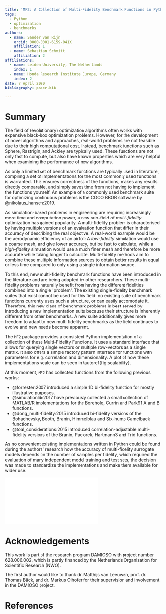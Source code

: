 ```yaml
---
title: 'MF2: A Collection of Multi-Fidelity Benchmark Functions in Python'
tags:
  - Python
  - optimization
  - benchmarks
authors:
  - name: Sander van Rijn
    orcid: 0000-0001-6159-041X
    affiliation: 1
  - name: Sebastian Schmitt
    affiliation: 2
affiliations:
  - name: Leiden University, The Netherlands
    index: 1
  - name: Honda Research Institute Europe, Germany
    index: 2
date: 7 April 2020
bibliography: paper.bib

---
```



# Summary

The field of (evolutionary) optimization algorithms often works with expensive
black-box optimization problems. However, for the development of novel
algorithms and approaches, real-world problems are not feasible due to their
high computational cost. Instead, benchmark functions such as Sphere, Rastrigin,
and Ackley are typically used. These functions are not only fast to compute, but
also have known properties which are very helpful when examining the performance
of new algorithms.

As only a limited set of benchmark functions are typically used in literature,
compiling a set of implementations for the most commonly used functions is
warranted. This ensures correctness of the functions, makes any results directly
comparable, and simply saves time from not having to implement the functions
yourself. An example of a commonly used benchmark suite for optimizing
continuous problems is the COCO BBOB software by @nikolaus_hansen:2019.

As simulation-based problems in engineering are requiring increasingly more time
and computation power, a new sub-field of *multi-fidelity* optimization has
gained popularity. A multi-fidelity problem is characterised by having multiple
versions of an evaluation function that differ in their accuracy of describing
the real objective. A real-world example would be the aerodynamic efficiency of
an airfoil: A *low-fidelity* simulation would use a coarse mesh, and give lower
accuracy, but be fast to calculate, while a *high-fidelity* simulation would use
a much finer mesh and therefore be more accurate while taking longer to
calculate. Multi-fidelity methods aim to combine these multiple information
sources to obtain better results in equal or less time compared to only using a
single information source.

To this end, new multi-fidelity benchmark functions have been introduced in the
literature and are being adopted by other researchers. These multi-fidelity
problems naturally benefit from having the different fidelities combined into a
single 'problem'. The existing single-fidelity benchmark suites that exist
cannot be used for this field: no existing suite of benchmark functions
currently uses such a structure, or can easily accomodate it. Therefore, this
new class of benchmark problems is best served by introducing a new
implementation suite because their structure is inherently different from other
benchmarks. A new suite additionally gives more freedom to adapt to new multi
fidelity benchmarks as the field continues to evolve and new needs become
apparent.

The ``MF2`` package provides a consistent Python implementation of a collection
of these Multi-Fidelity Functions. It uses a standard interface that allows for
querying single vectors or multiple row-vectors as a single matrix. It also
offers a simple factory pattern interface for functions with parameters for e.g.
correlation and dimensionality. A plot of how these implementations scale can
be seen in \autoref{fig:scalability}.

At this moment, ``MF2`` has collected functions
from the following previous works:

  * @forrester:2007 introduced a simple 1D bi-fidelity function for mostly
    illustrative purposes.
  * @simulationlib:2017 have previously collected a small collection of
    MATLAB/R implementations for the Borehole, Currin and Park91 A and B
    functions.
  * @dong_multi-fidelity:2015 introduced bi-fidelity versions of the
    Bohachevsky, Booth, Branin, Himmelblau and Six-hump Camelback functions.
  * @toal_considerations:2015 introduced correlation-adjustable multi-fidelity
    versions of the Branin, Paciorek, Hartmann3 and Trid functions.

As no convenient existing implementations written in Python could be found
during the authors' research how the accuracy of multi-fidelity surrogate models
depends on the number of samples per fidelity, which required the evaluation of
many independent model training and test sets, the decision was made to
standardize the implementations and make them available for wider use.


![**Scalability plot** This plot shows how the evaluation time of high- and
low-fidelity functions scales with the number of points *N* being passed in
simultaneously. The times are divided by the time needed for N=1 as a
normalization. Results are grouped by function dimensionality. If there are
multiple functions, the mean is plotted with error bars indicating the minimum
and maximum time. Note that the 6D Hartmann6 function is significantly more
computationally expensive than other functions by definition, as it requires
multiple matrix multiplications.\label{fig:scalability}](../docs/_static/scalability.pdf)

# Acknowledgements

This work is part of the research program DAMIOSO with project number
628.006.002, which is partly financed by the Netherlands Organisation
for Scientific Research (NWO).

The first author would like to thank dr. Matthijs van Leeuwen, prof. dr. Thomas
Bäck, and dr. Markus Olhofer for their supervision and involvement in the
DAMIOSO project.

# References